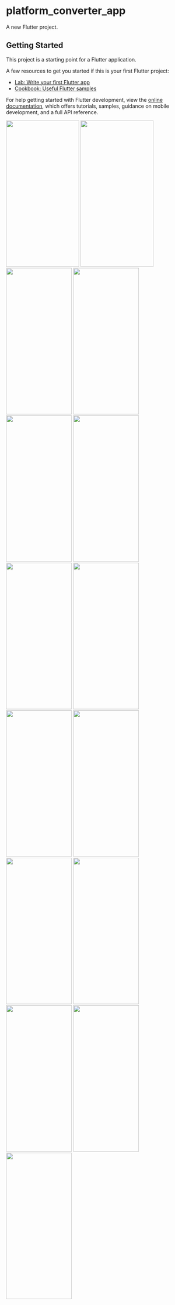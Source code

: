 # platform_converter_app

A new Flutter project.

## Getting Started

This project is a starting point for a Flutter application.

A few resources to get you started if this is your first Flutter project:

- [Lab: Write your first Flutter app](https://docs.flutter.dev/get-started/codelab)
- [Cookbook: Useful Flutter samples](https://docs.flutter.dev/cookbook)

For help getting started with Flutter development, view the
[online documentation](https://docs.flutter.dev/), which offers tutorials,
samples, guidance on mobile development, and a full API reference.

<p> 
<img src ="https://github.com/vkachhadiya25/platform_app/assets/131163362/9c7a392b-caed-4393-9f48-541a90ff3e97" height = "400" width = "200" >
<img src ="https://github.com/vkachhadiya25/platform_app/assets/131163362/4297f26d-54e1-49ba-9de9-91a21e040429" height = "400" width = "200" >
<img src ="https://github.com/vkachhadiya25/platform_app/assets/131163362/82d2c330-4ae6-47ca-8528-d13e5bec390a" height = "400" width = "180" >
<img src ="https://github.com/vkachhadiya25/platform_app/assets/131163362/20374c97-73ab-40a0-b777-a9c843c77370" height = "400" width = "180" >
<img src ="https://github.com/vkachhadiya25/platform_app/assets/131163362/1db8bf89-9cb4-4cde-8e17-c810645fb690" height = "400" width = "180" >
<img src ="https://github.com/vkachhadiya25/platform_app/assets/131163362/a15ed3d1-1ff9-42a4-9abe-332568cefd2f" height = "400" width = "180" >
<img src ="https://github.com/vkachhadiya25/platform_app/assets/131163362/3a842a0e-6286-4d70-905c-673d896fc2b7" height = "400" width = "180" >
<img src ="https://github.com/vkachhadiya25/platform_app/assets/131163362/76670e93-b4c9-46ce-a960-86e346274236" height = "400" width = "180" >
<img src ="https://github.com/vkachhadiya25/platform_app/assets/131163362/227a645a-1365-4036-b96a-1ad41e805cca" height = "400" width = "180" >
<img src ="https://github.com/vkachhadiya25/platform_app/assets/131163362/e64aba14-20e1-4eb3-82d5-cc6c125ab245" height = "400" width = "180" >
<img src ="https://github.com/vkachhadiya25/platform_app/assets/131163362/d4c830ff-11f9-40e6-a599-f387411a9217" height = "400" width = "180" >
<img src ="https://github.com/vkachhadiya25/platform_app/assets/131163362/89709eac-c326-4f14-aec0-b263a2c636f2" height = "400" width = "180" >
<img src ="https://github.com/vkachhadiya25/platform_app/assets/131163362/cc24482b-8759-4b35-904c-b38b484a296f" height = "400" width = "180" >
<img src ="https://github.com/vkachhadiya25/platform_app/assets/131163362/1cf6fbac-25f5-4190-9ac0-b5127ebc194f" height = "400" width = "180" >
<img src ="https://github.com/vkachhadiya25/platform_app/assets/131163362/22d8f005-069f-4f9f-b131-44b8fdb2b523" height = "400" width = "180" >

 </p>

